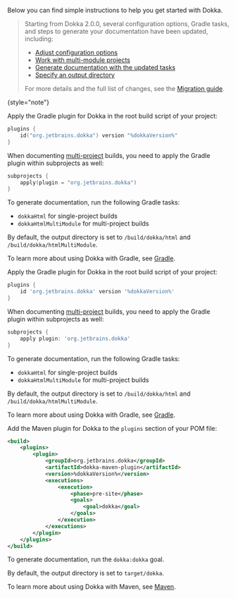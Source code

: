 [//]: # (title: Get started with Dokka)

Below you can find simple instructions to help you get started with Dokka.

<tabs group="build-script">
<tab title="Gradle Kotlin DSL" group-key="kotlin">

> Starting from Dokka 2.0.0, several configuration options, Gradle tasks, and steps to generate your documentation have been updated, including:
>
> * [Adjust configuration options](dokka-migration.md#adjust-configuration-options)
> * [Work with multi-module projects](dokka-migration.md#share-dokka-configuration-across-modules)
> * [Generate documentation with the updated tasks](dokka-migration.md#generate-documentation-with-the-updated-task)
> * [Specify an output directory](dokka-migration.md#output-directory)
>
> For more details and the full list of changes, see the [Migration guide](dokka-migration.md).
>
{style="note"}

Apply the Gradle plugin for Dokka in the root build script of your project:

```kotlin
plugins {
    id("org.jetbrains.dokka") version "%dokkaVersion%"
}
```

When documenting [multi-project](https://docs.gradle.org/current/userguide/multi_project_builds.html) builds, you need 
to apply the Gradle plugin within subprojects as well:

```kotlin
subprojects {
    apply(plugin = "org.jetbrains.dokka")
}
```

To generate documentation, run the following Gradle tasks:

* `dokkaHtml` for single-project builds
* `dokkaHtmlMultiModule` for multi-project builds

By default, the output directory is set to `/build/dokka/html` and `/build/dokka/htmlMultiModule`.

To learn more about using Dokka with Gradle, see [Gradle](dokka-gradle.md).

</tab>
<tab title="Gradle Groovy DSL" group-key="groovy">

Apply the Gradle plugin for Dokka in the root build script of your project:

```groovy
plugins {
    id 'org.jetbrains.dokka' version '%dokkaVersion%'
}
```

When documenting [multi-project](https://docs.gradle.org/current/userguide/multi_project_builds.html) builds, you need
to apply the Gradle plugin within subprojects as well:

```groovy
subprojects {
    apply plugin: 'org.jetbrains.dokka'
}
```

To generate documentation, run the following Gradle tasks:

* `dokkaHtml` for single-project builds
* `dokkaHtmlMultiModule` for multi-project builds

By default, the output directory is set to `/build/dokka/html` and `/build/dokka/htmlMultiModule`.

To learn more about using Dokka with Gradle, see [Gradle](dokka-gradle.md).

</tab>
<tab title="Maven" group-key="mvn">

Add the Maven plugin for Dokka to the `plugins` section of your POM file:

```xml
<build>
    <plugins>
        <plugin>
            <groupId>org.jetbrains.dokka</groupId>
            <artifactId>dokka-maven-plugin</artifactId>
            <version>%dokkaVersion%</version>
            <executions>
                <execution>
                    <phase>pre-site</phase>
                    <goals>
                        <goal>dokka</goal>
                    </goals>
                </execution>
            </executions>
        </plugin>
    </plugins>
</build>
```

To generate documentation, run the `dokka:dokka` goal.

By default, the output directory is set to `target/dokka`.

To learn more about using Dokka with Maven, see [Maven](dokka-maven.md).

</tab>
</tabs>